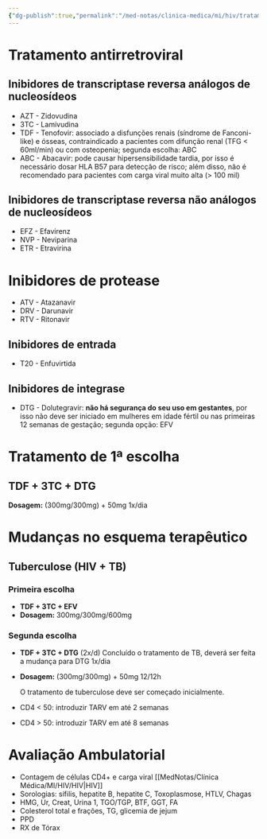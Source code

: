 ```yaml
---
{"dg-publish":true,"permalink":"/med-notas/clinica-medica/mi/hiv/tratamento-de-hiv/","title":"HIV - Tratamento"}
---
```



# Tratamento antirretroviral

## Inibidores de transcriptase reversa análogos de nucleosídeos
- AZT - Zidovudina
- 3TC - Lamivudina
- TDF - Tenofovir: associado a disfunções renais (síndrome de Fanconi-like) e ósseas, contraindicado a pacientes com difunção renal (TFG < 60ml/min) ou com osteopenia; segunda escolha: ABC
- ABC - Abacavir: pode causar hipersensibilidade tardia, por isso é necessário dosar HLA B57 para detecção de risco; além disso, não é recomendado para pacientes com carga viral muito alta (> 100 mil)

## Inibidores de transcriptase reversa não análogos de nucleosídeos
- EFZ - Efavirenz
- NVP - Neviparina 
- ETR - Etravirina

# Inibidores de protease
- ATV - Atazanavir
- DRV - Darunavir
- RTV - Ritonavir

## Inibidores de entrada 
- T20 - Enfuvirtida

## Inibidores de integrase
- DTG - Dolutegravir: **não há segurança do seu uso em gestantes**, por isso não deve ser iniciado em mulheres em idade fértil ou nas primeiras 12 semanas de gestação; segunda opção: EFV


# Tratamento de 1ª escolha
## TDF + 3TC + DTG
 **Dosagem:** (300mg/300mg) + 50mg 1x/dia

# Mudanças no esquema terapêutico
## Tuberculose (HIV + TB)
### Primeira escolha
- **TDF + 3TC + EFV**
- **Dosagem:** 300mg/300mg/600mg

### Segunda escolha
- **TDF + 3TC + DTG** (2x/d)
	Concluído o tratamento de TB, deverá ser feita a mudança para DTG 1x/dia
- **Dosagem:** (300mg/300mg) + 50mg 12/12h

	O tratamento de tuberculose deve ser começado inicialmente. 
- CD4 < 50: introduzir TARV em até 2 semanas
- CD4 > 50: introduzir TARV em até 8 semanas

# Avaliação Ambulatorial

- Contagem de células CD4+ e carga viral [[MedNotas/Clínica Médica/MI/HIV/HIV\|HIV]]
- Sorologias: sífilis, hepatite B, hepatite C, Toxoplasmose, HTLV, Chagas
- HMG, Ur, Creat, Urina 1, TGO/TGP, BTF, GGT, FA
- Colesterol total e frações, TG, glicemia de jejum
- PPD
- RX de Tórax

